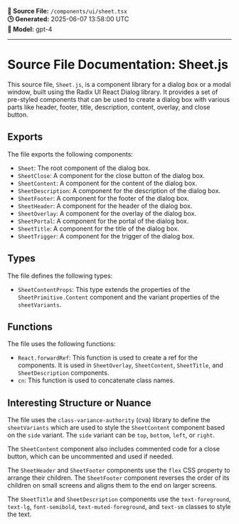 **📄 Source File:** `/components/ui/sheet.tsx`  
**🕒 Generated:** 2025-06-07 13:58:00 UTC  
**🤖 Model:** gpt-4

---

# Source File Documentation: Sheet.js

This source file, `Sheet.js`, is a component library for a dialog box or a modal window, built using the Radix UI React Dialog library. It provides a set of pre-styled components that can be used to create a dialog box with various parts like header, footer, title, description, content, overlay, and close button.

## Exports

The file exports the following components:

- `Sheet`: The root component of the dialog box.
- `SheetClose`: A component for the close button of the dialog box.
- `SheetContent`: A component for the content of the dialog box.
- `SheetDescription`: A component for the description of the dialog box.
- `SheetFooter`: A component for the footer of the dialog box.
- `SheetHeader`: A component for the header of the dialog box.
- `SheetOverlay`: A component for the overlay of the dialog box.
- `SheetPortal`: A component for the portal of the dialog box.
- `SheetTitle`: A component for the title of the dialog box.
- `SheetTrigger`: A component for the trigger of the dialog box.

## Types

The file defines the following types:

- `SheetContentProps`: This type extends the properties of the `SheetPrimitive.Content` component and the variant properties of the `sheetVariants`.

## Functions

The file uses the following functions:

- `React.forwardRef`: This function is used to create a ref for the components. It is used in `SheetOverlay`, `SheetContent`, `SheetTitle`, and `SheetDescription` components.
- `cn`: This function is used to concatenate class names.

## Interesting Structure or Nuance

The file uses the `class-variance-authority` (cva) library to define the `sheetVariants` which are used to style the `SheetContent` component based on the `side` variant. The `side` variant can be `top`, `bottom`, `left`, or `right`.

The `SheetContent` component also includes commented code for a close button, which can be uncommented and used if needed.

The `SheetHeader` and `SheetFooter` components use the `flex` CSS property to arrange their children. The `SheetFooter` component reverses the order of its children on small screens and aligns them to the end on larger screens.

The `SheetTitle` and `SheetDescription` components use the `text-foreground`, `text-lg`, `font-semibold`, `text-muted-foreground`, and `text-sm` classes to style the text.